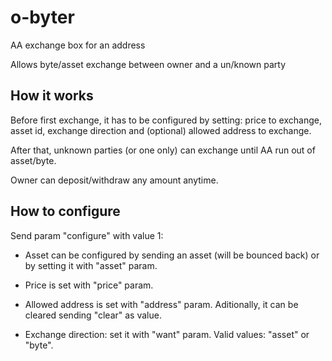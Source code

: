 # o-byter
AA exchange box for an address

Allows byte/asset exchange between owner and a un/known party

## How it works
Before first exchange, it has to be configured by setting: price to exchange, asset id, exchange direction and (optional) allowed address to exchange.

After that, unknown parties (or one only) can exchange until AA run out of asset/byte.

Owner can deposit/withdraw any amount anytime.

## How to configure
Send param "configure" with value 1:

- Asset can be configured by sending an asset (will be bounced back) or by setting it with "asset" param.

- Price is set with "price" param.

- Allowed address is set with "address" param. Aditionally, it can be cleared sending "clear" as value.

- Exchange direction: set it with "want" param. Valid values: "asset" or "byte".
